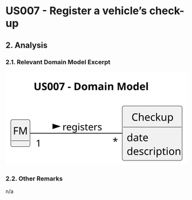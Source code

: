 # US007 - Register a vehicle’s check-up

## 2. Analysis

### 2.1. Relevant Domain Model Excerpt

![Domain Model](svg/us007-domain-model.svg)

### 2.2. Other Remarks

n/a
